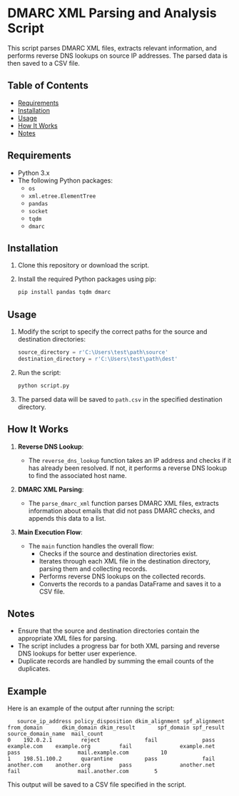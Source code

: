 # DMARC XML Parsing and Analysis Script

This script parses DMARC XML files, extracts relevant information, and performs reverse DNS lookups on source IP addresses. The parsed data is then saved to a CSV file.

## Table of Contents

- [Requirements](#requirements)
- [Installation](#installation)
- [Usage](#usage)
- [How It Works](#how-it-works)
- [Notes](#notes)

## Requirements

- Python 3.x
- The following Python packages:
  - `os`
  - `xml.etree.ElementTree`
  - `pandas`
  - `socket`
  - `tqdm`
  - `dmarc`

## Installation

1. Clone this repository or download the script.

2. Install the required Python packages using pip:
    ```bash
    pip install pandas tqdm dmarc
    ```

## Usage

1. Modify the script to specify the correct paths for the source and destination directories:
    ```python
    source_directory = r'C:\Users\test\path\source'
    destination_directory = r'C:\Users\test\path\dest'
    ```

2. Run the script:
    ```bash
    python script.py
    ```

3. The parsed data will be saved to `path.csv` in the specified destination directory.

## How It Works

1. **Reverse DNS Lookup**:
    - The `reverse_dns_lookup` function takes an IP address and checks if it has already been resolved. If not, it performs a reverse DNS lookup to find the associated host name.

2. **DMARC XML Parsing**:
    - The `parse_dmarc_xml` function parses DMARC XML files, extracts information about emails that did not pass DMARC checks, and appends this data to a list.

3. **Main Execution Flow**:
    - The `main` function handles the overall flow:
        - Checks if the source and destination directories exist.
        - Iterates through each XML file in the destination directory, parsing them and collecting records.
        - Performs reverse DNS lookups on the collected records.
        - Converts the records to a pandas DataFrame and saves it to a CSV file.

## Notes

- Ensure that the source and destination directories contain the appropriate XML files for parsing.
- The script includes a progress bar for both XML parsing and reverse DNS lookups for better user experience.
- Duplicate records are handled by summing the email counts of the duplicates.

## Example

Here is an example of the output after running the script:

```
   source_ip_address policy_disposition dkim_alignment spf_alignment    from_domain      dkim_domain dkim_result       spf_domain spf_result      source_domain_name  mail_count
0    192.0.2.1         reject              fail              pass              example.com    example.org         fail               example.net       pass                  mail.example.com          10
1    198.51.100.2      quarantine          pass              fail              another.com    another.org         pass               another.net       fail                  mail.another.com        5
```

This output will be saved to a CSV file specified in the script.

